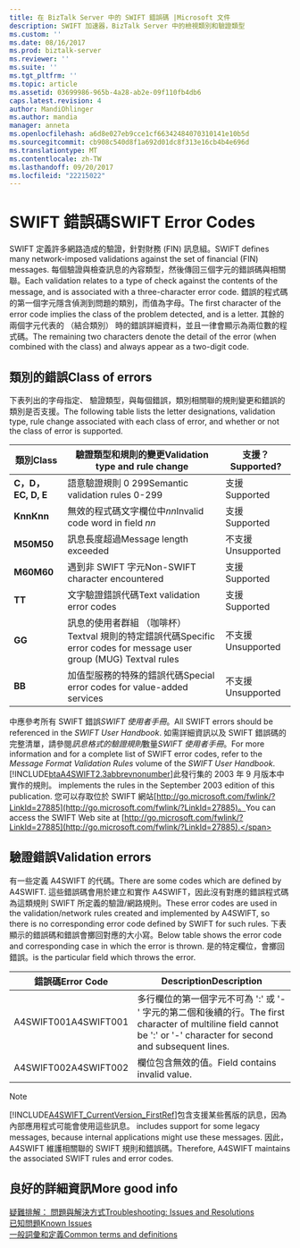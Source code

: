 ```yaml
---
title: 在 BizTalk Server 中的 SWIFT 錯誤碼 |Microsoft 文件
description: SWIFT 加速器，BizTalk Server 中的檢視類別和驗證類型
ms.custom: ''
ms.date: 08/16/2017
ms.prod: biztalk-server
ms.reviewer: ''
ms.suite: ''
ms.tgt_pltfrm: ''
ms.topic: article
ms.assetid: 03699986-965b-4a28-ab2e-09f110fb4db6
caps.latest.revision: 4
author: MandiOhlinger
ms.author: mandia
manager: anneta
ms.openlocfilehash: a6d8e027eb9cce1cf66342484070310141e10b5d
ms.sourcegitcommit: cb908c540d8f1a692d01dc8f313e16cb4b4e696d
ms.translationtype: MT
ms.contentlocale: zh-TW
ms.lasthandoff: 09/20/2017
ms.locfileid: "22215022"
---
```

# <a name="swift-error-codes"></a><span data-ttu-id="502b3-103">SWIFT 錯誤碼</span><span class="sxs-lookup"><span data-stu-id="502b3-103">SWIFT Error Codes</span></span>
<span data-ttu-id="502b3-104">SWIFT 定義許多網路造成的驗證，針對財務 (FIN) 訊息組。</span><span class="sxs-lookup"><span data-stu-id="502b3-104">SWIFT defines many network-imposed validations against the set of financial (FIN) messages.</span></span> <span data-ttu-id="502b3-105">每個驗證與檢查訊息的內容類型，然後傳回三個字元的錯誤碼與相關聯。</span><span class="sxs-lookup"><span data-stu-id="502b3-105">Each validation relates to a type of check against the contents of the message, and is associated with a three-character error code.</span></span> <span data-ttu-id="502b3-106">錯誤的程式碼的第一個字元隱含偵測到問題的類別，而值為字母。</span><span class="sxs-lookup"><span data-stu-id="502b3-106">The first character of the error code implies the class of the problem detected, and is a letter.</span></span> <span data-ttu-id="502b3-107">其餘的兩個字元代表的 （結合類別） 時的錯誤詳細資料，並且一律會顯示為兩位數的程式碼。</span><span class="sxs-lookup"><span data-stu-id="502b3-107">The remaining two characters denote the detail of the error (when combined with the class) and always appear as a two-digit code.</span></span>  

## <a name="class-of-errors"></a><span data-ttu-id="502b3-108">類別的錯誤</span><span class="sxs-lookup"><span data-stu-id="502b3-108">Class of errors</span></span>  
 <span data-ttu-id="502b3-109">下表列出的字母指定、 驗證類型，與每個錯誤，類別相關聯的規則變更和錯誤的類別是否支援。</span><span class="sxs-lookup"><span data-stu-id="502b3-109">The following table lists the letter designations, validation type, rule change associated with each class of error, and whether or not the class of error is supported.</span></span>  
  
|<span data-ttu-id="502b3-110">類別</span><span class="sxs-lookup"><span data-stu-id="502b3-110">Class</span></span>|<span data-ttu-id="502b3-111">驗證類型和規則的變更</span><span class="sxs-lookup"><span data-stu-id="502b3-111">Validation type and rule change</span></span>|<span data-ttu-id="502b3-112">支援？</span><span class="sxs-lookup"><span data-stu-id="502b3-112">Supported?</span></span>|  
|-----------|-------------------------------------|----------------|  
|<span data-ttu-id="502b3-113">**C，D，E**</span><span class="sxs-lookup"><span data-stu-id="502b3-113">**C, D, E**</span></span>|<span data-ttu-id="502b3-114">語意驗證規則 0 299</span><span class="sxs-lookup"><span data-stu-id="502b3-114">Semantic validation rules 0-299</span></span>|<span data-ttu-id="502b3-115">支援</span><span class="sxs-lookup"><span data-stu-id="502b3-115">Supported</span></span>|  
|<span data-ttu-id="502b3-116">**Knn**</span><span class="sxs-lookup"><span data-stu-id="502b3-116">**Knn**</span></span>|<span data-ttu-id="502b3-117">無效的程式碼文字欄位中*nn*</span><span class="sxs-lookup"><span data-stu-id="502b3-117">Invalid code word in field *nn*</span></span>|<span data-ttu-id="502b3-118">支援</span><span class="sxs-lookup"><span data-stu-id="502b3-118">Supported</span></span>|  
|<span data-ttu-id="502b3-119">**M50**</span><span class="sxs-lookup"><span data-stu-id="502b3-119">**M50**</span></span>|<span data-ttu-id="502b3-120">訊息長度超過</span><span class="sxs-lookup"><span data-stu-id="502b3-120">Message length exceeded</span></span>|<span data-ttu-id="502b3-121">不支援</span><span class="sxs-lookup"><span data-stu-id="502b3-121">Unsupported</span></span>|  
|<span data-ttu-id="502b3-122">**M60**</span><span class="sxs-lookup"><span data-stu-id="502b3-122">**M60**</span></span>|<span data-ttu-id="502b3-123">遇到非 SWIFT 字元</span><span class="sxs-lookup"><span data-stu-id="502b3-123">Non-SWIFT character encountered</span></span>|<span data-ttu-id="502b3-124">支援</span><span class="sxs-lookup"><span data-stu-id="502b3-124">Supported</span></span>|  
|<span data-ttu-id="502b3-125">**T**</span><span class="sxs-lookup"><span data-stu-id="502b3-125">**T**</span></span>|<span data-ttu-id="502b3-126">文字驗證錯誤代碼</span><span class="sxs-lookup"><span data-stu-id="502b3-126">Text validation error codes</span></span>|<span data-ttu-id="502b3-127">支援</span><span class="sxs-lookup"><span data-stu-id="502b3-127">Supported</span></span>|  
|<span data-ttu-id="502b3-128">**G**</span><span class="sxs-lookup"><span data-stu-id="502b3-128">**G**</span></span>|<span data-ttu-id="502b3-129">訊息的使用者群組 （咖啡杯） Textval 規則的特定錯誤代碼</span><span class="sxs-lookup"><span data-stu-id="502b3-129">Specific error codes for message user group (MUG) Textval rules</span></span>|<span data-ttu-id="502b3-130">不支援</span><span class="sxs-lookup"><span data-stu-id="502b3-130">Unsupported</span></span>|  
|<span data-ttu-id="502b3-131">**B**</span><span class="sxs-lookup"><span data-stu-id="502b3-131">**B**</span></span>|<span data-ttu-id="502b3-132">加值型服務的特殊的錯誤代碼</span><span class="sxs-lookup"><span data-stu-id="502b3-132">Special error codes for value-added services</span></span>|<span data-ttu-id="502b3-133">不支援</span><span class="sxs-lookup"><span data-stu-id="502b3-133">Unsupported</span></span>|  
  
 <span data-ttu-id="502b3-134">中應參考所有 SWIFT 錯誤*SWIFT 使用者手冊*。</span><span class="sxs-lookup"><span data-stu-id="502b3-134">All SWIFT errors should be referenced in the *SWIFT User Handbook*.</span></span> <span data-ttu-id="502b3-135">如需詳細資訊以及 SWIFT 錯誤碼的完整清單，請參閱*訊息格式的驗證規則*數量*SWIFT 使用者手冊*。</span><span class="sxs-lookup"><span data-stu-id="502b3-135">For more information and for a complete list of SWIFT error codes, refer to the *Message Format Validation Rules* volume of the *SWIFT User Handbook*.</span></span> [!INCLUDE[btaA4SWIFT2.3abbrevnonumber](../../includes/btaa4swift2-3abbrevnonumber-md.md)]<span data-ttu-id="502b3-136">此發行集的 2003 年 9 月版本中實作的規則。</span><span class="sxs-lookup"><span data-stu-id="502b3-136"> implements the rules in the September 2003 edition of this publication.</span></span> <span data-ttu-id="502b3-137">您可以存取位於 SWIFT 網站[http://go.microsoft.com/fwlink/?LinkId=27885](http://go.microsoft.com/fwlink/?LinkId=27885)。</span><span class="sxs-lookup"><span data-stu-id="502b3-137">You can access the SWIFT Web site at [http://go.microsoft.com/fwlink/?LinkId=27885](http://go.microsoft.com/fwlink/?LinkId=27885).</span></span>  

## <a name="validation-errors"></a><span data-ttu-id="502b3-138">驗證錯誤</span><span class="sxs-lookup"><span data-stu-id="502b3-138">Validation errors</span></span>  
 <span data-ttu-id="502b3-139">有一些定義 A4SWIFT 的代碼。</span><span class="sxs-lookup"><span data-stu-id="502b3-139">There are some codes which are defined by A4SWIFT.</span></span> <span data-ttu-id="502b3-140">這些錯誤碼會用於建立和實作 A4SWIFT，因此沒有對應的錯誤程式碼為這類規則 SWIFT 所定義的驗證/網路規則。</span><span class="sxs-lookup"><span data-stu-id="502b3-140">These error codes are used in the validation/network rules created and implemented by A4SWIFT, so there is no corresponding error code defined by SWIFT for such rules.</span></span> <span data-ttu-id="502b3-141">下表顯示的錯誤碼和錯誤會擲回對應的大小寫。</span><span class="sxs-lookup"><span data-stu-id="502b3-141">Below table shows the error code and corresponding case in which the error is thrown.</span></span> <span data-ttu-id="502b3-142">是的特定欄位，會擲回錯誤。</span><span class="sxs-lookup"><span data-stu-id="502b3-142">is the particular field which throws the error.</span></span>  
  
|<span data-ttu-id="502b3-143">錯誤碼</span><span class="sxs-lookup"><span data-stu-id="502b3-143">Error Code</span></span>|<span data-ttu-id="502b3-144">Description</span><span class="sxs-lookup"><span data-stu-id="502b3-144">Description</span></span>|  
|----------------|-----------------|  
|<span data-ttu-id="502b3-145">A4SWIFT001</span><span class="sxs-lookup"><span data-stu-id="502b3-145">A4SWIFT001</span></span>|<span data-ttu-id="502b3-146">多行欄位的第一個字元不可為 ':' 或 '-' 字元的第二個和後續的行。</span><span class="sxs-lookup"><span data-stu-id="502b3-146">The first character of multiline field cannot be ':' or '-' character for second and  subsequent lines.</span></span>|  
|<span data-ttu-id="502b3-147">A4SWIFT002</span><span class="sxs-lookup"><span data-stu-id="502b3-147">A4SWIFT002</span></span>|<span data-ttu-id="502b3-148">欄位包含無效的值。</span><span class="sxs-lookup"><span data-stu-id="502b3-148">Field contains invalid value.</span></span>|  
  
> [!NOTE]
>  [!INCLUDE[A4SWIFT_CurrentVersion_FirstRef](../../includes/a4swift-currentversion-firstref-md.md)]<span data-ttu-id="502b3-149">包含支援某些舊版的訊息，因為內部應用程式可能會使用這些訊息。</span><span class="sxs-lookup"><span data-stu-id="502b3-149"> includes support for some legacy messages, because internal applications might use these messages.</span></span> <span data-ttu-id="502b3-150">因此，A4SWIFT 維護相關聯的 SWIFT 規則和錯誤碼。</span><span class="sxs-lookup"><span data-stu-id="502b3-150">Therefore, A4SWIFT maintains the associated SWIFT rules and error codes.</span></span>

## <a name="more-good-info"></a><span data-ttu-id="502b3-151">良好的詳細資訊</span><span class="sxs-lookup"><span data-stu-id="502b3-151">More good info</span></span>
[<span data-ttu-id="502b3-152">疑難排解： 問題與解決方式</span><span class="sxs-lookup"><span data-stu-id="502b3-152">Troubleshooting: Issues and Resolutions</span></span>](troubleshooting-issues-and-resolutions1.md)  
[<span data-ttu-id="502b3-153">已知問題</span><span class="sxs-lookup"><span data-stu-id="502b3-153">Known Issues</span></span>](known-issues5.md)  
[<span data-ttu-id="502b3-154">一般詞彙和定義</span><span class="sxs-lookup"><span data-stu-id="502b3-154">Common terms and definitions</span></span>](glossary6.md)